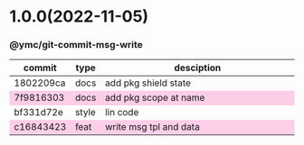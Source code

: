 <a name="1.0.0"></a>
# 1.0.0(2022-11-05)
### @ymc/git-commit-msg-write
<table><thead><tr><th>commit</th><th>type</th><th style="width:80%">desciption</th></tr></thead><tbody><tr><td><a title="docs(core): add pkg shield state&#10;&#10;update lin,tes state in readme.md&#10;update banner in dist&#10;&#10;generated by ymc@robot" hrel="https://github.com/ymc-github/js-idea/commit/41802209cacf0e3a618a03a58370849da7ed928f"> 1802209ca </a></td>
<td>docs</td>
<td>add pkg shield state</td></tr>
<tr style="background-color:#fdcee8;" ><td><a title="docs(core): add pkg scope at name&#10;&#10;export setClassConstructor and alias&#10;export setClassMethod and alias&#10;export mixClass and alias&#10;export setClassMethodAlias&#10;&#10;generated by ymc@robot" hrel="https://github.com/ymc-github/js-idea/commit/17f9816303affed7df6cf9d56cf31f4ee2c7cbd5"> 7f9816303 </a></td>
<td>docs</td>
<td>add pkg scope at name</td></tr>
<tr><td><a title="style(core): lin code&#10;&#10;use cjs,esm,umd format&#10;use min version per format&#10;use esm without min as index.js&#10;&#10;generated by ymc@robot" hrel="https://github.com/ymc-github/js-idea/commit/bbf331d72ede64eeea81e02e5dcee0219710a06b"> bf331d72e </a></td>
<td>style</td>
<td>lin code</td></tr>
<tr style="background-color:#fdcee8;" ><td><a title="feat(core): write msg tpl and data&#10;&#10;use cjs,esm,umd format&#10;use min version per format&#10;use esm without min as index.js&#10;&#10;generated by ymc@robot" hrel="https://github.com/ymc-github/js-idea/commit/fc168434233eb6363347a2a78aacc444c13d6839"> c16843423 </a></td>
<td>feat</td>
<td>write msg tpl and data</td></tr></tbody></table>
